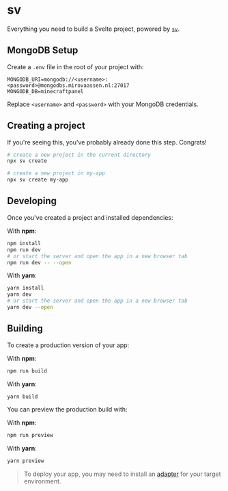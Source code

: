 # sv

Everything you need to build a Svelte project, powered by [`sv`](https://github.com/sveltejs/cli).

## MongoDB Setup

Create a `.env` file in the root of your project with:

```
MONGODB_URI=mongodb://<username>:<password>@mongodbs.mirovaassen.nl:27017
MONGODB_DB=minecraftpanel
```

Replace `<username>` and `<password>` with your MongoDB credentials.

## Creating a project

If you're seeing this, you've probably already done this step. Congrats!

```bash
# create a new project in the current directory
npx sv create

# create a new project in my-app
npx sv create my-app
```

## Developing

Once you've created a project and installed dependencies:

With **npm**:
```bash
npm install
npm run dev
# or start the server and open the app in a new browser tab
npm run dev -- --open
```

With **yarn**:
```bash
yarn install
yarn dev
# or start the server and open the app in a new browser tab
yarn dev --open
```

## Building

To create a production version of your app:

With **npm**:
```bash
npm run build
```
With **yarn**:
```bash
yarn build
```

You can preview the production build with:

With **npm**:
```bash
npm run preview
```
With **yarn**:
```bash
yarn preview
```

> To deploy your app, you may need to install an [adapter](https://svelte.dev/docs/kit/adapters) for your target environment.
